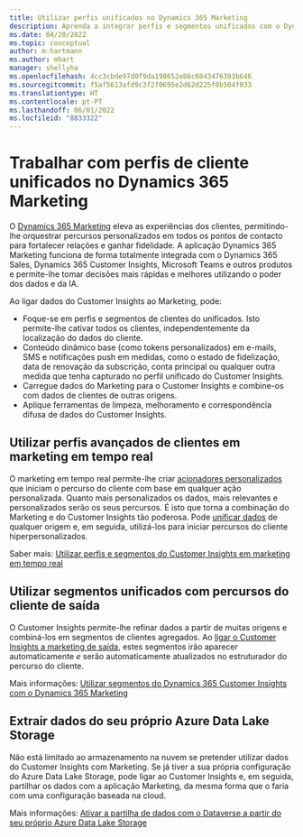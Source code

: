 ```yaml
---
title: Utilizar perfis unificados no Dynamics 365 Marketing
description: Aprenda a integrar perfis e segmentos unificados com o Dynamics 365 Marketing.
ms.date: 04/20/2022
ms.topic: conceptual
author: m-hartmann
ms.author: mhart
manager: shellyha
ms.openlocfilehash: 4cc3cbde97d0f9da198652e86c0843476393b646
ms.sourcegitcommit: f5af5613afd9c3f2f0695e2d62d225f0b504f033
ms.translationtype: HT
ms.contentlocale: pt-PT
ms.lasthandoff: 06/01/2022
ms.locfileid: "8833322"
---
```

# <a name="work-with-unified-customer-profiles-in-dynamics-365-marketing"></a>Trabalhar com perfis de cliente unificados no Dynamics 365 Marketing

O [Dynamics 365 Marketing](/dynamics365/marketing/overview) eleva as experiências dos clientes, permitindo-lhe orquestrar percursos personalizados em todos os pontos de contacto para fortalecer relações e ganhar fidelidade. A aplicação Dynamics 365 Marketing funciona de forma totalmente integrada com o Dynamics 365 Sales, Dynamics 365 Customer Insights, Microsoft Teams e outros produtos e permite-lhe tomar decisões mais rápidas e melhores utilizando o poder dos dados e da IA.

Ao ligar dados do Customer Insights ao Marketing, pode:

- Foque-se em perfis e segmentos de clientes do unificados. Isto permite-lhe cativar todos os clientes, independentemente da localização do dados do cliente.
- Conteúdo dinâmico base (como tokens personalizados) em e-mails, SMS e notificações push em medidas, como o estado de fidelização, data de renovação da subscrição, conta principal ou qualquer outra medida que tenha capturado no perfil unificado do Customer Insights.
- Carregue dados do Marketing para o Customer Insights e combine-os com dados de clientes de outras origens.
- Aplique ferramentas de limpeza, melhoramento e correspondência difusa de dados do Customer Insights.

## <a name="use-rich-customer-profiles-in-real-time-marketing"></a>Utilizar perfis avançados de clientes em marketing em tempo real

O marketing em tempo real permite-lhe criar [acionadores personalizados](/dynamics365/marketing/real-time-marketing-custom-triggers) que iniciam o percurso do cliente com base em qualquer ação personalizada. Quanto mais personalizados os dados, mais relevantes e personalizados serão os seus percursos. É isto que torna a combinação do Marketing e do Customer Insights tão poderosa. Pode [unificar dados](data-unification.md) de qualquer origem e, em seguida, utilizá-los para iniciar percursos do cliente hiperpersonalizados.

Saber mais: [Utilizar perfis e segmentos do Customer Insights em marketing em tempo real](/dynamics365/marketing/real-time-marketing-ci-profile)

## <a name="use-unified-segments-with-outbound-customer-journeys"></a>Utilizar segmentos unificados com percursos do cliente de saída

O Customer Insights permite-lhe refinar dados a partir de muitas origens e combiná-los em segmentos de clientes agregados. Ao [ligar o Customer Insights a marketing de saída](export-dynamics365-marketing.md), estes segmentos irão aparecer automaticamente *e* serão automaticamente atualizados no estruturador do percurso do cliente.

Mais informações: [Utilizar segmentos do Dynamics 365 Customer Insights com o Dynamics 365 Marketing](/dynamics365/marketing/customer-insights-segments)

## <a name="pull-data-from-your-own-azure-data-lake-storage"></a>Extrair dados do seu próprio Azure Data Lake Storage

Não está limitado ao armazenamento na nuvem se pretender utilizar dados do Customer Insights com Marketing. Se já tiver a sua própria configuração do Azure Data Lake Storage, pode ligar ao Customer Insights e, em seguida, partilhar os dados com a aplicação Marketing, da mesma forma que o faria com uma configuração baseada na cloud.

Mais informações: [Ativar a partilha de dados com o Dataverse a partir do seu próprio Azure Data Lake Storage](customer-insights-dataverse.md#enable-data-sharing-with-dataverse-from-your-own-azure-data-lake-storage-preview)
